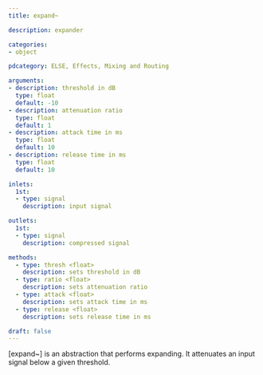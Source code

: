 ```yaml
---
title: expand~

description: expander

categories:
- object

pdcategory: ELSE, Effects, Mixing and Routing

arguments:
- description: threshold in dB
  type: float
  default: -10
- description: attenuation ratio
  type: float
  default: 1
- description: attack time in ms
  type: float
  default: 10
- description: release time in ms
  type: float
  default: 10

inlets:
  1st:
  - type: signal
    description: input signal

outlets:
  1st:
  - type: signal
    description: compressed signal

methods:
  - type: thresh <float>
    description: sets threshold in dB
  - type: ratio <float>
    description: sets attenuation ratio
  - type: attack <float>
    description: sets attack time in ms
  - type: release <float>
    description: sets release time in ms

draft: false
---
```


[expand~] is an abstraction that performs expanding. It attenuates an input signal below a given threshold.


